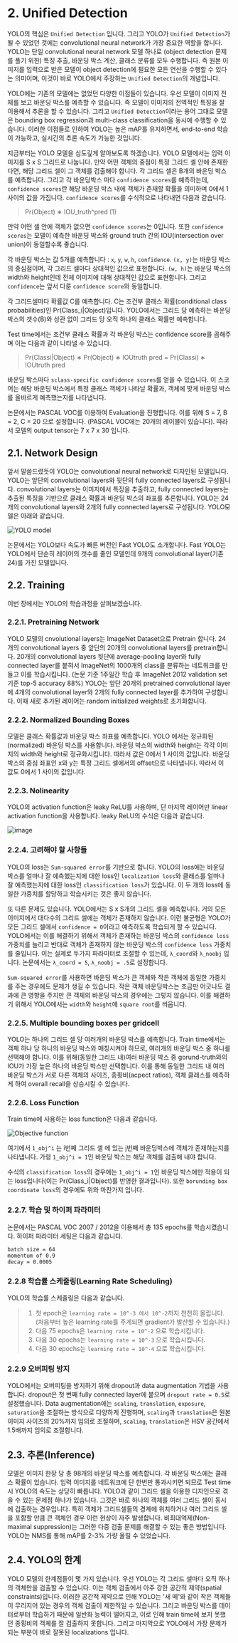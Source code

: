 # 2. Unified Detection
 YOLO의 핵심은 `Unified Detection` 입니다. 그리고 YOLO가 `Unified Detection`가 될 수 있었던 것에는 convolutional neural network가 가장 중요한 역할을 합니다. YOLO는 단일  convolutional neural network 모델 하나로 (object detection 문제를 풀기 위한) 특징 추출, 바운딩 박스 계산, 클래스 분류를 모두 수행합니다. 즉 원본 이미지를 입력으로 받은 모델이 object detection에 필요한 모든 연산을 수행할 수 있다는 의미이며, 이것이 바로 YOLO에서 주장하는 `Unified Detection`의 개념입니다. 
 
 YOLO에는 기존의 모델에는 없었던 다양한 이점들이 있습니다. 우선 모델이 이미지 전체를 보고 바운딩 박스를 예측할 수 있습니다. 즉 모델이 이미지의 전역적인 특징을 잘 이용해서 추론을 할 수 있습니다. 그리고 `Unified Detection`이라는 용어 그대로 모델은 bounding box regression과 multi-class classification을 동시에 수행할 수 있습니다. 이러한 이점들로 인하여 YOLO는 높은 mAP를 유지하면서, end-to-end 학습이 가능하고, 실시간의 추론 속도가 가능한 것입니다.  

 지금부터는 YOLO 모델을 심도깊게 알아보도록 하겠습니다. YOLO 모델에서는 입력 이미지를 S x S 그리드로 나눕니다. 만약 어떤 객체의 중점이 특정 그리드 셀 안에 존재한다면, 해당 그리드 셀이 그 객체를 검출해야 합니다. 각 그리드 셀은 B개의 바운딩 박스를 예측합니다. 그리고 각 바운딩박스 마다 `confidence scores`를 예측하는데, `confidence scores`란 해당 바운딩 박스 내에 객체가 존재할 확률을 의미하며 0에서 1 사이의 값을 가집니다. `confidence scores`를 수식적으로 나타내면 다음과 같습니다.

 > Pr(Object) ∗ IOU_truth^pred (1)

만약 어떤 셀 안에 객체가 없으면 `confidence scores`는 0입니다. 또한 `confidence scores`는 모델이 예측한 바운딩 박스와 ground truth 간의 IOU(intersection over union)이 동일할수록 좋습니다. 

각 바운딩 박스는 값 5개를 예측합니다 : `x`, `y`, `w`, `h`, `confidence`. `(x, y)`는 바운딩 박스의 중심점이며, 각 그리드 셀마다 상대적인 값으로 표현합니다. `(w, h)`는 바운딩 박스의 width와 height인데 전체 이미지에 대해 상대적인 값으로 표현합니다. 그리고 `confidence`는 앞서 다룬 `confidence score`와 동일합니다. 

각 그리드셀마다 확률값 C를 예측합니다. C는 조건부 클래스 확률(conditional class probabilities)인 Pr(Class_i|Object)입니다. YOLO에서는 그리드 당 예측하는 바운딩 박스의 갯수(B)와 상관 없이 그리드 당 오직 하나의 클래스 확률만 예측합니다.  

Test time에서는 조건부 클래스 확률과 각 바운딩 박스는 confidence score를 곱해주며 이는 다음과 같이 나타낼 수 있습니다. 

>Pr(Classi|Object) ∗ Pr(Object) ∗ IOUtruth pred = Pr(Classi) ∗ IOUtruth pred

바운딩 박스마다 `sclass-specific confidence scores`를 얻을 수 있습니다. 이 스코어는 해당 바운딩 박스에서 특정 클래스 객체가 나타날 확률과, 객체에 맞게 바운딩 박스를 올바르게 예측했는지를 나타냅니다.    

논문에서는 PASCAL VOC를 이용하여 Evaluation을 진행합니다. 이를 위해 S = 7, B = 2, C = 20 으로 설정합니다. (PASCAL VOC에는 20개의 레이블이 있습니다). 따라서 모델의 output tensor는 7 x 7 x 30 입니다.  

## 2.1. Network Design
 앞서 말씀드렸듯이 YOLO는 convolutional neural network로 디자인된 모델입니다. YOLO는 앞단의 convolutional layers와 뒷단의 fully connected layers로 구성됩니다. convolutional layers는 이미지에서 특징을 추출하고, fully connected layers는 추출된 특징을 기반으로 클래스 확률과 바운딩 박스의 좌표를 추론합니다. YOLO는 24개의 convolutional layers와 2개의 fully connected layers로 구성됩니다. YOLO모델은 아래와 같습니다. 

 ![YOLO model](https://user-images.githubusercontent.com/13328380/48620356-3290d280-e9e3-11e8-8488-0d17e57da49b.PNG)

 논문에서는 YOLO보다 속도가 빠른 버전인 Fast YOLO도 소개합니다. Fast YOLO는 YOLO에서 단순히 레이어의 갯수를 줄인 모델인데 9개의 convolutional layer(기존 24)를 가진 모델입니다. 

## 2.2. Training
이번 장에서는 YOLO의 학습과정을 살펴보겠습니다.

### 2.2.1. Pretraining Network
 YOLO 모델의 cnvolutional layers는 ImageNet Dataset으로 Pretrain 합니다. 24개의 convolutional layers 중 앞단의 20개의 convolutional layers를 pretrain합니다. 20개의 convolutional layers 뒷단에 average-pooling layer와 fully connected layer를 붙혀서 ImageNet의 1000개의 class를 분류하는 네트워크를 만들고 이를 학습시킵니다. (논문 기준 1주일간 학습 후 ImageNet 2012 validation set 기준 top-5 accuracy 88%) YOLO는 앞단 20개의 pretrained convolutional layer에 4개의 convolutional layer와 2개의 fully connected layer를 추가하여 구성합니다. 이때 새로 추가된 레이어는 random initialized weights로 초기화합니다. 

### 2.2.2. Normalized Bounding Boxes
모델은 클래스 확률값과 바운딩 박스 좌표를 예측합니다. YOLO 에서는 정규화된(normalized) 바운딩 박스를 사용합니다. 바운딩 박스의 width와 height는 각각 이미지의 width와 height로 정규화시킵니다. 따라서 값은 0에서 1 사이의 값입니다. 바운딩 박스의 중심 좌표인 x와 y는 특정 그리드 셀에서의 offset으로 나타냅니다. 따라서 이 값도 0에서 1 사이의 값입니다. 

### 2.2.3. Nolinearity

YOLO의 activation function은 leaky ReLU를 사용하며, 단 마지막 레이어만 linear activation function을 사용합니다. leaky ReLU의 수식은 다음과 같습니다. 

![image](https://user-images.githubusercontent.com/15168540/49425352-a3582d00-f7e0-11e8-9582-719a4e84b715.png)


### 2.2.4. 고려해야 할 사항들
YOLO의 loss는 `Sum-squared error`를 기반으로 합니다. YOLO의 loss에는 바운딩 박스를 얼마나 잘 예측했는지에 대한 loss인 `localization loss`와 클래스를 얼마나 잘 예측했는지에 대한 loss인 `classification loss`가 있습니다. 이 두 개의 loss에 동일한 가중치를 할당하고 학습시키는 것은 좋지 않습니다.

또 다른 문제도 있습니다. YOLO에서는 S x S개의 그리드 셀을 예측합니다. 거의 모든 이미지에서 대다수의 그리드 셀에는 객체가 존재하지 않습니다. 이런 불균형은 YOLO가 모든 그리드 셀에서 `confidence = 0`이라고 예측하도록 학습되게 할 수 있습니다. YOLO에서는 이를 해결하기 위해서 객체가 존재하는 바운딩 박스의 `confidence loss` 가중치를 늘리고 반대로 객체가 존재하지 않는 바운딩 박스의 `confidence loss` 가중치를 줄입니다. 이는 실제로 두가지 파라미터로 조절할 수 있는데, `λ_coord`와 `λ_noobj` 입니다. 논문에서는 `λ_coord = 5`, `λ_noobj = .5`로 설정합니다. 

`Sum-squared error`를 사용하면 바운딩 박스가 큰 객체와 작은 객체에 동일한 가중치를 주는 경우에도 문제가 생길 수 있습니다. 작은 객체 바운딩박스는 조금만 어긋나도 결과에 큰 영향을 주지만 큰 객체의 바운딩 박스의 경우에는 그렇지 않습니다. 이를 해결하기 위해서 YOLO에서는 `width`와 `height`에 `square root`를 씌웁니다. 

### 2.2.5. Multiple bounding boxes per gridcell
YOLO는 하나의 그리드 셀 당 여러개의 바운딩 박스를 예측합니다. Train time에서는 객체 하나 당 하나의 바운딩 박스와 매칭시켜야 하므로, 여러개의 바운딩 박스 중 하나를 선택해야 합니다. 이를 위해(동일한 그리드 내)여러 바운딩 박스 중 gorund-truth와의 IOU가 가장 높은 하나의 바운딩 박스만 선택합니다. 이를 통해 동일한 그리드 내 여러 바운딩 박스가 서로 다른 객체의 사이즈, 종횡비(acpect ratios), 객체 클래스를 예측하게 하여 overall recall을 상승시킬 수 있습니다.    

### 2.2.6. Loss Function
Train time에 사용하는 loss function은 다음과 같습니다.  

![Objective function](https://user-images.githubusercontent.com/13328380/48620401-62d87100-e9e3-11e8-8975-93ec5b4eccf8.PNG)


여기에서 `1_obj^i` 는 i번째 그리드 셀 에 있는 j번째 바운딩박스에 객체가 존재하는지를 나타냅니다. 가령 `1_obj^i = 1`인 바운딩 박스는 해당 객체를 검출해 내야 합니다. 

수식의 `classification loss`의 경우에는 `1_obj^i = 1`인 바운딩 박스에만 적용이 되는 loss입니다(이는 Pr(Class_i|Object)를 반영한 결과입니다). 또한 `borunding box coordinate loss`의 경우에도 위와 마찬가지 입니다. 


### 2.2.7. 학습 및 하이퍼 파라미터 
논문에서는 PASCAL VOC 2007 / 2012을 이용해서 총 135 epochs를 학습시켰습니다. 하이퍼 파라미터 세팅은 다음과 같습니다. 

 `batch size = 64`  
`momentum of 0.9`  
`decay = 0.0005`


### 2.2.8 학습률 스케줄링(Learning Rate Scheduling)
YOLO의 학습률 스케줄링은 다음과 같습니다.   
>1. 첫 epoch은 `learning rate = 10^-3 에서 10^-2`까지 천천히 올립니다.  
>(처음부터 높은 learning rate를 주게되면 gradient가 발산할 수 있습니다.)
>2. 다음 75 epochs은 `learning rate = 10^-2` 으로 학습시킵니다. 
>3. 다음 30 epochs는 `learning rate = 10^-3` 으로 학습시킵니다. 
>4. 다음 30 epochs는 `learning rate = 10^-4` 으로 학습시킵니다. 

### 2.2.9 오버피팅 방지 
YOLO에서는 오버피팅을 방지하기 위해 dropout과 data augmentation 기법을 사용합니다. dropout은 첫 번째 fully connected layer에 붙으며 `dropout rate = 0.5`로 설정했습니다. Data augmentation에는 `scaling`, `translation`, `exposure`, `saturation`을 조절하는 방식으로 다양하게 진행하며, `scaling`과 `translation`은 원본 이미지 사이즈의 20%까지 임의로 조절하며, `scaling`, `translation`은 HSV 공간에서 1.5배까지 임의로 조절합니다. 


## 2.3. 추론(Inference)
모델은 이미지 한장 당 총 98개의 바운딩 박스를 예측합니다. 각 바운딩 박스에는 클래스 확률이 있습니다. 입력 이미지를 네트워크에 단 한번만 통과시키면 되므로 Test time시 YOLO의 속도는 상당히 빠릅니다. YOLO과 같이 그리드 셀을 이용한 디자인으로 겪을 수 있는 문제점 하나가 있습니다. 그것은 바로 하나의 객체를 여러 그리드 셀이 동시에 검출하는 경우입니다. 특히 객체가 그리드셀들의 경계에 위치하거나 여러 그리드 셀을 포함할 만큼 큰 객체인 경우 이런 현상이 자주 발생합니다. 비최대억제(Non-maximal suppression)는 그러한 다중 검출 문제를 해결할 수 있는 좋은 방법입니다. YOLO는 NMS를 통해 mAP를 2-3% 가량 올릴 수 있었습니다.

## 2.4. YOLO의 한계 
YOLO 모델의 한계점들이 몇 가지 있습니다. 우선 YOLO는 각 그리드 셀마다 오직 하나의 객체만을 검출할 수 있습니다. 이는 객체 검출에서 아주 강한 공간적 제약(spatial constraints)입니다. 이러한 공간적 제약으로 인해 YOLO는 '새 떼'와 같이 작은 객체들이 무리지어 있는 경우의 객체 검출이 제한적일 수 있습니다. 그리고 바운딩 박스를 데이터로부터 학습하기 때문에 일반화 능력이 떨어지고, 이로 인해 train time에 보지 못했던 종횡비의 객체를 잘 검출하지 못합니다. 그리고 마지막으로 YOLO에서 가장 문제가 되는 부분이 바로 잘못된 localizations 입니다. 